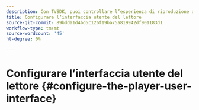 ```yaml
---
description: Con TVSDK, puoi controllare l’esperienza di riproduzione di base per live e video on-demand (VOD). TVSDK fornisce metodi e proprietà sull’istanza del lettore che è possibile utilizzare per configurare l’interfaccia utente del lettore.
title: Configurare l’interfaccia utente del lettore
source-git-commit: 89bdda1d4bd5c126f19ba75a819942df901183d1
workflow-type: tm+mt
source-wordcount: '45'
ht-degree: 0%

---
```



# Configurare l’interfaccia utente del lettore {#configure-the-player-user-interface}
